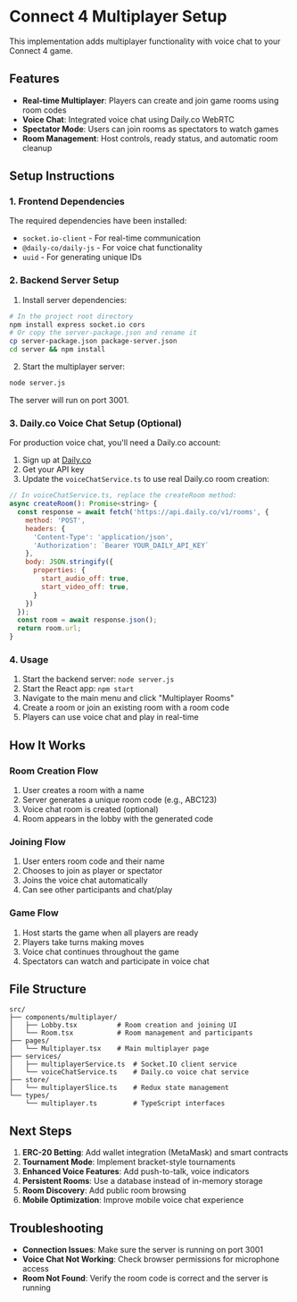 # Connect 4 Multiplayer Setup

This implementation adds multiplayer functionality with voice chat to your Connect 4 game.

## Features

- **Real-time Multiplayer**: Players can create and join game rooms using room codes
- **Voice Chat**: Integrated voice chat using Daily.co WebRTC
- **Spectator Mode**: Users can join rooms as spectators to watch games
- **Room Management**: Host controls, ready status, and automatic room cleanup

## Setup Instructions

### 1. Frontend Dependencies

The required dependencies have been installed:

- `socket.io-client` - For real-time communication
- `@daily-co/daily-js` - For voice chat functionality
- `uuid` - For generating unique IDs

### 2. Backend Server Setup

1. Install server dependencies:

```bash
# In the project root directory
npm install express socket.io cors
# Or copy the server-package.json and rename it
cp server-package.json package-server.json
cd server && npm install
```

2. Start the multiplayer server:

```bash
node server.js
```

The server will run on port 3001.

### 3. Daily.co Voice Chat Setup (Optional)

For production voice chat, you'll need a Daily.co account:

1. Sign up at [Daily.co](https://daily.co)
2. Get your API key
3. Update the `voiceChatService.ts` to use real Daily.co room creation:

```javascript
// In voiceChatService.ts, replace the createRoom method:
async createRoom(): Promise<string> {
  const response = await fetch('https://api.daily.co/v1/rooms', {
    method: 'POST',
    headers: {
      'Content-Type': 'application/json',
      'Authorization': `Bearer YOUR_DAILY_API_KEY`
    },
    body: JSON.stringify({
      properties: {
        start_audio_off: true,
        start_video_off: true,
      }
    })
  });
  const room = await response.json();
  return room.url;
}
```

### 4. Usage

1. Start the backend server: `node server.js`
2. Start the React app: `npm start`
3. Navigate to the main menu and click "Multiplayer Rooms"
4. Create a room or join an existing room with a room code
5. Players can use voice chat and play in real-time

## How It Works

### Room Creation Flow

1. User creates a room with a name
2. Server generates a unique room code (e.g., ABC123)
3. Voice chat room is created (optional)
4. Room appears in the lobby with the generated code

### Joining Flow

1. User enters room code and their name
2. Chooses to join as player or spectator
3. Joins the voice chat automatically
4. Can see other participants and chat/play

### Game Flow

1. Host starts the game when all players are ready
2. Players take turns making moves
3. Voice chat continues throughout the game
4. Spectators can watch and participate in voice chat

## File Structure

```
src/
├── components/multiplayer/
│   ├── Lobby.tsx          # Room creation and joining UI
│   └── Room.tsx           # Room management and participants
├── pages/
│   └── Multiplayer.tsx    # Main multiplayer page
├── services/
│   ├── multiplayerService.ts  # Socket.IO client service
│   └── voiceChatService.ts    # Daily.co voice chat service
├── store/
│   └── multiplayerSlice.ts    # Redux state management
└── types/
    └── multiplayer.ts         # TypeScript interfaces
```

## Next Steps

1. **ERC-20 Betting**: Add wallet integration (MetaMask) and smart contracts
2. **Tournament Mode**: Implement bracket-style tournaments
3. **Enhanced Voice Features**: Add push-to-talk, voice indicators
4. **Persistent Rooms**: Use a database instead of in-memory storage
5. **Room Discovery**: Add public room browsing
6. **Mobile Optimization**: Improve mobile voice chat experience

## Troubleshooting

- **Connection Issues**: Make sure the server is running on port 3001
- **Voice Chat Not Working**: Check browser permissions for microphone access
- **Room Not Found**: Verify the room code is correct and the server is running
